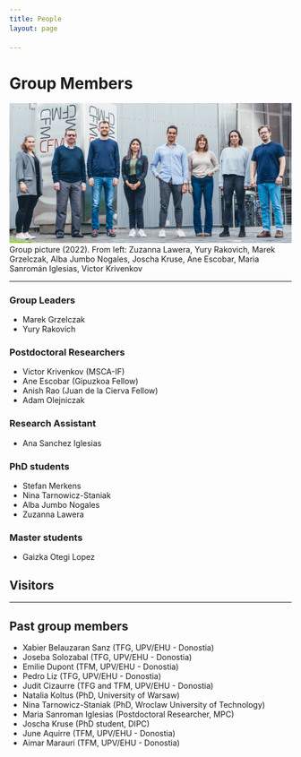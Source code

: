 ```yaml
---
title: People
layout: page

---
```

# Group Members

<img class="image" src="/assets/images/NanoSpec_web.jpg" alt="Alt Text">
<figcaption class="caption">Group picture (2022). From left: Zuzanna Lawera, Yury Rakovich, Marek Grzelczak, Alba Jumbo Nogales, Joscha Kruse, Ane Escobar, Maria Sanromán Iglesias, Victor Krivenkov</figcaption>

---

### Group Leaders

- Marek Grzelczak
- Yury Rakovich

### Postdoctoral Researchers

- Victor Krivenkov (MSCA-IF)
- Ane Escobar (Gipuzkoa Fellow)
- Anish Rao (Juan de la Cierva Fellow)
- Adam Olejniczak

### Research Assistant

- Ana Sanchez Iglesias

### PhD students

- Stefan Merkens
- Nina Tarnowicz-Staniak
- Alba Jumbo Nogales
- Zuzanna Lawera

### Master students

- Gaizka Otegi Lopez

## Visitors

---

## Past group members

- Xabier Belauzaran Sanz (TFG, UPV/EHU - Donostia)
- Joseba Solozabal (TFG, UPV/EHU - Donostia)
- Emilie Dupont (TFM, UPV/EHU - Donostia)
- Pedro Liz (TFG, UPV/EHU - Donostia)
- Judit Cizaurre (TFG and TFM, UPV/EHU - Donostia)
- Natalia Koltus (PhD, University of Warsaw)
- Nina Tarnowicz-Staniak (PhD, Wroclaw University of Technology)
- Maria Sanroman Iglesias (Postdoctoral Researcher, MPC)
- Joscha Kruse (PhD student, DIPC)
- June Aquirre (TFM, UPV/EHU - Donostia)
- Aimar Marauri (TFM, UPV/EHU - Donostia)
